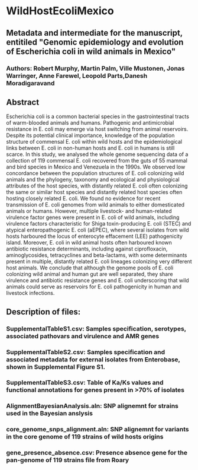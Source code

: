 # WildHostEcoliMexico


## Metadata and intermediate for the manuscript, entitiled "Genomic epidemiology and evolution of Escherichia coli in wild animals in Mexico"
### Authors: Robert Murphy, Martin Palm, Ville Mustonen, Jonas Warringer, Anne Farewel, Leopold Parts,Danesh Moradigaravand


## Abstract 
Escherichia coli is a common bacterial species in the gastrointestinal tracts of warm-blooded animals and humans. Pathogenic and antimicrobial resistance in E. coli may emerge via host switching from animal reservoirs. Despite its potential clinical importance, knowledge of the population structure of commensal E. coli within wild hosts and the epidemiological links between E. coli in non-human hosts and E. coli in humans is still scarce. In this study, we analysed the whole genome sequencing data of a collection of 119 commensal E. coli recovered from the guts of 55 mammal and bird species in Mexico and Venezuela in the 1990s. We observed low concordance between the population structures of E. coli colonizing wild animals and the phylogeny, taxonomy and ecological and physiological attributes of the host species, with distantly related E. coli often colonizing the same or similar host species and distantly related host species often hosting closely related E. coli. We found no evidence for recent transmission of E. coli genomes from wild animals to either domesticated animals or humans. However, multiple livestock- and human-related virulence factor genes were present in E. coli of wild animals, including virulence factors characteristic for Shiga toxin-producing E. coli (STEC) and atypical enteropathogenic E. coli (aEPEC), where several isolates from wild hosts harboured the locus of enterocyte effacement (LEE) pathogenicity island. Moreover, E. coli in wild animal hosts often harboured known antibiotic resistance determinants, including against ciprofloxacin, aminoglycosides, tetracyclines and beta-lactams, with some determinants present in multiple, distantly related E. coli lineages colonizing very different host animals. We conclude that although the genome pools of E. coli colonizing wild animal and human gut are well separated, they share virulence and antibiotic resistance genes and E. coli underscoring that wild animals could serve as reservoirs for E. coli pathogenicity in human and livestock infections.  


## Description of files:
### SupplementalTableS1.csv: Samples specification, serotypes, associated pathovars and virulence and AMR genes
### SupplementalTableS2.csv: Samples specification and associated metadata for external isolates from Enterobase, shown in Supplemental Figure S1.
### SupplementalTableS3.csv: Table of Ka/Ks values and functional annotations for genes present in >70% of isolates  
### AlignmentBayesianAnalysis.aln: SNP alignemnt for strains used in the Bayesian anslysis
### core_genome_snps_alignment.aln: SNP alignemnt for variants in the core genome of 119 strains of wild hosts origins
### gene_presence_absence.csv: Presence absence gene for the pan-genome of 119 strains file from Roary 
